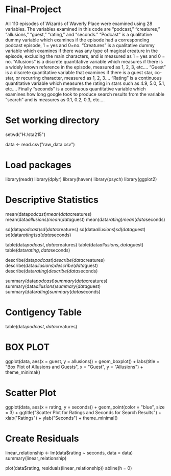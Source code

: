 # Final-Project
All 110 episodes of Wizards of Waverly Place were examined using 28 variables. The variables examined in this code are “podcast,” “creatures,” “allusions,” “guest,” “rating,” and “seconds.” “Podcast” is a qualitative dummy variable which examines if the episode had a corresponding podcast episode, 1 = yes and 0=no. “Creatures” is a qualitative dummy variable which examines if there was any type of magical creature in the episode, excluding the main characters, and is measured as 1 = yes and 0 = no. “Allusions” is a discrete quantitative variable which measures if there is a widely known reference in the episode, measured as 1, 2, 3, etc…. “Guest” is a discrete quantitative variable that examines if there is a guest star, co-star, or recurring character, measured as 1, 2, 3…. “Rating” is a continuous quantitative variable which measures the rating in stars such as 4.9, 5.0, 5.1, etc…. Finally “seconds” is a continuous quantitative variable which examines how long google took to produce search results from the variable “search” and is measures as 0.1, 0.2, 0.3, etc….

# Set working directory
setwd("H:/sta215")

data <- read.csv("raw_data.csv")

# Load packages
library(readr)
library(dplyr)
library(haven)
library(psych)
library(ggplot2)

# Descriptive Statistics
mean(data$podcast)
mean(data$creatures)
mean(data$allusions)
mean(data$guest)
mean(data$rating)
mean(data$seconds)

sd(data$podcast)
sd(data$creatures)
sd(data$allusions)
sd(data$guest)
sd(data$rating)
sd(data$seconds)

table(data$podcast, data$creatures)
table(data$allusions, data$guest)
table(data$rating, data$seconds)

describe(data$podcast)
describe(data$creatures)
describe(data$allusions)
describe(data$guest)
describe(data$rating)
describe(data$seconds)

summary(data$podcast)
summary(data$creatures)
summary(data$allusions)
summary(data$guest)
summary(data$rating)
summary(data$seconds)

# Contigency Table
table(data$podcast , data$creatures)

# BOX PLOT
ggplot(data, aes(x = guest, y = allusions)) +
  geom_boxplot() +
  labs(title = "Box Plot of Allusions and Guests",
       x = "Guest",
       y = "Allusions") +
  theme_minimal()

# Scatter Plot
ggplot(data, aes(x = rating, y = seconds)) +
  geom_point(color = "blue", size = 3) +
  ggtitle("Scatter Plot for Ratings and Seconds for Search Results") +
  xlab("Ratings") +
  ylab("Seconds") +
  theme_minimal() 

# Create Residuals
linear_relationship <- lm(data$rating ~ seconds, data = data)
summary(linear_relationship)

plot(data$rating, residuals(linear_relationship))
abline(h = 0)
